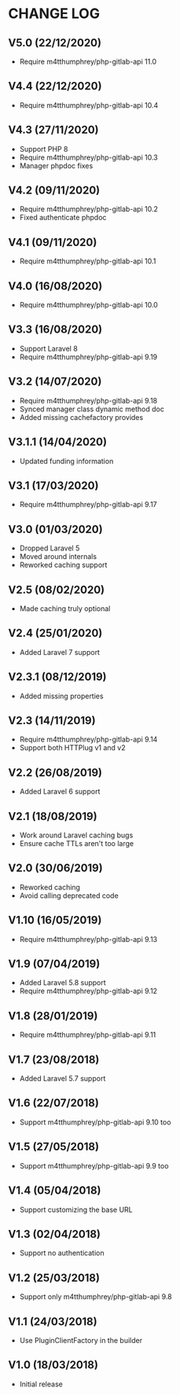 CHANGE LOG
==========


## V5.0 (22/12/2020)

* Require m4tthumphrey/php-gitlab-api 11.0


## V4.4 (22/12/2020)

* Require m4tthumphrey/php-gitlab-api 10.4


## V4.3 (27/11/2020)

* Support PHP 8
* Require m4tthumphrey/php-gitlab-api 10.3
* Manager phpdoc fixes


## V4.2 (09/11/2020)

* Require m4tthumphrey/php-gitlab-api 10.2
* Fixed authenticate phpdoc


## V4.1 (09/11/2020)

* Require m4tthumphrey/php-gitlab-api 10.1


## V4.0 (16/08/2020)

* Require m4tthumphrey/php-gitlab-api 10.0


## V3.3 (16/08/2020)

* Support Laravel 8
* Require m4tthumphrey/php-gitlab-api 9.19


## V3.2 (14/07/2020)

* Require m4tthumphrey/php-gitlab-api 9.18
* Synced manager class dynamic method doc
* Added missing cachefactory provides


## V3.1.1 (14/04/2020)

* Updated funding information


## V3.1 (17/03/2020)

* Require m4tthumphrey/php-gitlab-api 9.17


## V3.0 (01/03/2020)

* Dropped Laravel 5
* Moved around internals
* Reworked caching support


## V2.5 (08/02/2020)

* Made caching truly optional


## V2.4 (25/01/2020)

* Added Laravel 7 support


## V2.3.1 (08/12/2019)

* Added missing properties


## V2.3 (14/11/2019)

* Require m4tthumphrey/php-gitlab-api 9.14
* Support both HTTPlug v1 and v2


## V2.2 (26/08/2019)

* Added Laravel 6 support


## V2.1 (18/08/2019)

* Work around Laravel caching bugs
* Ensure cache TTLs aren't too large


## V2.0 (30/06/2019)

* Reworked caching
* Avoid calling deprecated code


## V1.10 (16/05/2019)

* Require m4tthumphrey/php-gitlab-api 9.13


## V1.9 (07/04/2019)

* Added Laravel 5.8 support
* Require m4tthumphrey/php-gitlab-api 9.12


## V1.8 (28/01/2019)

* Require m4tthumphrey/php-gitlab-api 9.11


## V1.7 (23/08/2018)

* Added Laravel 5.7 support


## V1.6 (22/07/2018)

* Support m4tthumphrey/php-gitlab-api 9.10 too


## V1.5 (27/05/2018)

* Support m4tthumphrey/php-gitlab-api 9.9 too


## V1.4 (05/04/2018)

* Support customizing the base URL


## V1.3 (02/04/2018)

* Support no authentication


## V1.2 (25/03/2018)

* Support only m4tthumphrey/php-gitlab-api 9.8


## V1.1 (24/03/2018)

* Use PluginClientFactory in the builder


## V1.0 (18/03/2018)

* Initial release
